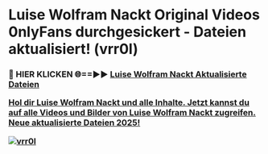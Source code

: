 # Luise Wolfram Nackt Original Videos 0nlyFans durchgesickert - Dateien aktualisiert! (vrr0l)

<h3>🔴 HIER KLICKEN 🌐==►► <a href="https://tinyurl.com/h6vf6nb8" rel="nofollow">Luise Wolfram Nackt Aktualisierte Dateien

Hol dir Luise Wolfram Nackt und alle Inhalte. Jetzt kannst du auf alle Videos und Bilder von Luise Wolfram Nackt zugreifen. Neue aktualisierte Dateien 2025!

[![vrr0l](https://i.imgur.com/sD4kR3V.gif)](https://tinyurl.com/h6vf6nb8)
